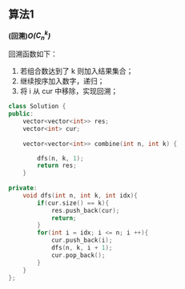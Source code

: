 ## 算法1

**(回溯)*O($C^{k}_{n}$)***

回溯函数如下：
1. 若组合数达到了 k 则加入结果集合；
2. 继续按序加入数字，递归；
3. 将 i 从 cur 中移除，实现回溯；

```CPP
class Solution {
public:
    vector<vector<int>> res;
    vector<int> cur;
    
    vector<vector<int>> combine(int n, int k) {

        dfs(n, k, 1);
        return res;
    }
    
private:
    void dfs(int n, int k, int idx){
        if(cur.size() == k){
            res.push_back(cur);
            return;
        }
        for(int i = idx; i <= n; i ++){
            cur.push_back(i);
            dfs(n, k, i + 1);
            cur.pop_back();
        }
    }
};
```
